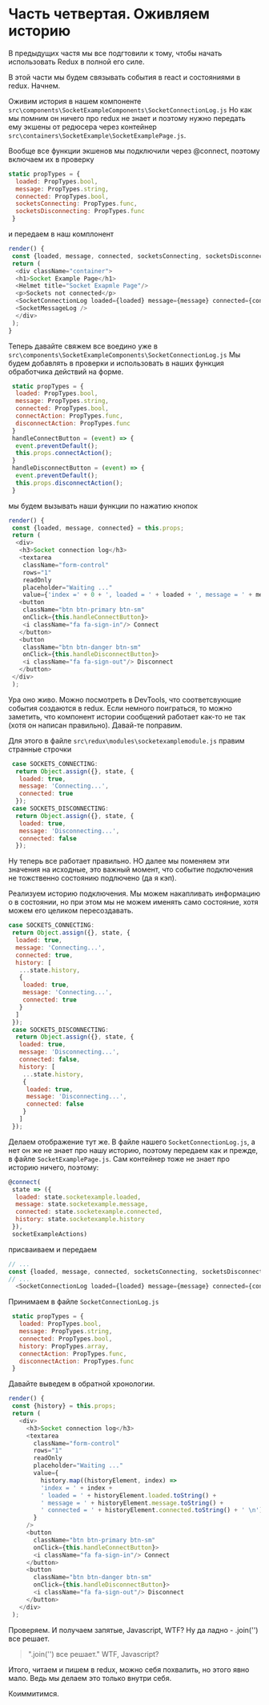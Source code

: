 # Часть четвертая. Оживляем историю

В предыдущих частя мы все подгтовили к тому, чтобы начать использовать Redux в полной его силе.

В этой части мы будем связывать события в react и состояниями в redux. Начнем.

Оживим история в нашем компоненте `src\components\SocketExampleComponents\SocketConnectionLog.js`
Но как мы помним он ничего про redux не знает и поэтому нужно передать ему экшены от редюсера через контейнер `src\containers\SocketExample\SocketExamplePage.js`.

Вообще все функции экшенов мы подключили через @connect, поэтому включаем их в проверку 
```js
static propTypes = {
  loaded: PropTypes.bool,
  message: PropTypes.string,
  connected: PropTypes.bool,
  socketsConnecting: PropTypes.func,
  socketsDisconnecting: PropTypes.func
 }
```
и передаем в наш комплонент 

```js
render() {
 const {loaded, message, connected, socketsConnecting, socketsDisconnecting} = this.props;
 return (
  <div className="container">
  <h1>Socket Example Page</h1>
  <Helmet title="Socket Exapmle Page"/>
  <p>Sockets not connected</p>
  <SocketConnectionLog loaded={loaded} message={message} connected={connected} connectAction={socketsConnecting} disconnectAction={socketsDisconnecting}/>
  <SocketMessageLog />
  </div>
 );
}
```

Теперь давайте свяжем все воедино уже в `src\components\SocketExampleComponents\SocketConnectionLog.js`
Мы будем добавлять в проверки и использовать в наших функция обработчика действий на форме.

```js
 static propTypes = {
  loaded: PropTypes.bool,
  message: PropTypes.string,
  connected: PropTypes.bool,
  connectAction: PropTypes.func,
  disconnectAction: PropTypes.func
 }
 handleConnectButton = (event) => {
  event.preventDefault();
  this.props.connectAction();
 }
 handleDisconnectButton = (event) => {
  event.preventDefault();
  this.props.disconnectAction();
 }
```

мы будем вызывать наши функции по нажатию кнопок

```js
render() {
 const {loaded, message, connected} = this.props;
 return (
  <div>
   <h3>Socket connection log</h3>
   <textarea
    className="form-control"
    rows="1"
    readOnly
    placeholder="Waiting ..."
    value={'index =' + 0 + ', loaded = ' + loaded + ', message = ' + message + ', connected = ' + connected}/>
   <button
    className="btn btn-primary btn-sm"
    onClick={this.handleConnectButton}>
    <i className="fa fa-sign-in"/> Connect
   </button>
   <button
    className="btn btn-danger btn-sm"
    onClick={this.handleDisconnectButton}>
    <i className="fa fa-sign-out"/> Disconnect
   </button>
 </div>
 );
```

Ура оно живо. Можно посмотреть в DevTools, что соответсвующие события создаются в redux. Если немного поиграться, то можно заметить, что компонент истории сообщений работает как-то не так (хотя он написан правильно). Давай-те поправим. 

Для этого в файле `src\redux\modules\socketexamplemodule.js` правим странные строчки

```js
 case SOCKETS_CONNECTING:
  return Object.assign({}, state, {
   loaded: true,
   message: 'Connecting...',
   connected: true
  });
 case SOCKETS_DISCONNECTING:
  return Object.assign({}, state, {
   loaded: true,
   message: 'Disconnecting...',
   connected: false
  });
```
Ну теперь все работает правильно. НО далее мы поменяем эти значения на исходные, это важный момент, что событие подключения не тожственно состоянию подлючено (да я кэп).

Реализуем историю подключения. Мы можем накапливать информацию о в состоянии, но при этом мы не можем именять само состояние, хотя можем его целиком пересоздавать.

```js
case SOCKETS_CONNECTING:
 return Object.assign({}, state, {
  loaded: true,
  message: 'Connecting...',
  connected: true,
  history: [
   ...state.history,
   {
    loaded: true,
    message: 'Connecting...',
    connected: true
   }
  ]
 });
 case SOCKETS_DISCONNECTING:
  return Object.assign({}, state, {
   loaded: true,
   message: 'Disconnecting...',
   connected: false,
   history: [
    ...state.history,
    {
     loaded: true,
     message: 'Disconnecting...',
     connected: false
    }
   ]
 });
```

Делаем отображение тут же. В файле нашего `SocketConnectionLog.js`, а нет он же не знает про нашу историю, поэтому передаем как и прежде, в файле `SocketExamplePage.js`. Сам контейнер тоже не знает про историю ничего, поэтому:
```js
@connect(
 state => ({
  loaded: state.socketexample.loaded,
  message: state.socketexample.message,
  connected: state.socketexample.connected,
  history: state.socketexample.history
 }),
 socketExampleActions)
```
присваиваем и передаем 

```js
// ...
const {loaded, message, connected, socketsConnecting, socketsDisconnecting, history} = this.props;
// ...
  <SocketConnectionLog loaded={loaded} message={message} connected={connected} connectAction={socketsConnecting} disconnectAction={socketsDisconnecting} history={history}/>
```

Принимаем в файле `SocketConnectionLog.js`
```js
 static propTypes = {
   loaded: PropTypes.bool,
   message: PropTypes.string,
   connected: PropTypes.bool,
   history: PropTypes.array,
   connectAction: PropTypes.func,
   disconnectAction: PropTypes.func
 }
```
Давайте выведем в обратной хронологии. 

```js
render() {
 const {history} = this.props;
 return (
   <div>
     <h3>Socket connection log</h3>
     <textarea
       className="form-control"
       rows="1"
       readOnly
       placeholder="Waiting ..."
       value={
         history.map((historyElement, index) =>
         'index = ' + index +
         ' loaded = ' + historyElement.loaded.toString() +
         ' message = ' + historyElement.message.toString() +
         ' connected = ' + historyElement.connected.toString() + ' \n').reverse()
       }
     />
     <button
       className="btn btn-primary btn-sm"
       onClick={this.handleConnectButton}>
       <i className="fa fa-sign-in"/> Connect
     </button>
     <button
       className="btn btn-danger btn-sm"
       onClick={this.handleDisconnectButton}>
       <i className="fa fa-sign-out"/> Disconnect
     </button>
   </div>
 );
```

Проверяем. И получаем запятые, Javascript, WTF? Ну да ладно - .join('') все решает. 
> ".join('') все решает." WTF, Javascript?

Итого, читаем и пишем в redux, можно себя похвалить, но этого явно мало. Ведь мы делаем это только внутри себя.

Коиммитимся.